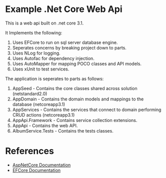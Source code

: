 # Example .Net Core Web Api

This is a web api built on .net core 3.1.

It Implements the following:

1. Uses EFCore to run on sql server database engine.
2. Seperates concerns by breaking project down to parts.
3. Uses NLog for logging.
4. Uses Autofac for dependency injection.
5. Uses AutoMapper for mapping POCO classes and API models.
6. Uses xUnit to test services.

The application is seperates to parts as follows:

1. AppSeed - Contains the core classes shared across solution (netstandard2.0)
2. AppDomain - Contains the domain models and mappings to the database (netcoreapp3.1)
3. AppServices - Contains the services that connect to domain performing CRUD actions (netcoreapp3.1)
4. AppApi.Framework - Contains service collection extensions.
5. AppApi - Contains the web API.
6. AlbumService.Tests - Contains the tests classes.

# References
* [AspNetCore Documentation](https://docs.microsoft.com/en-us/aspnet/core/?view=aspnetcore-3.1)
* [EFCore Documentation](https://docs.microsoft.com/en-us/ef/)
